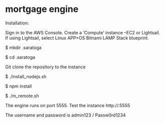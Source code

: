 # mortgage engine

Installation:

Sign in to the AWS Console. 
Create a ‘Compute’ instance –EC2 or Lightsail. If using Lightsail, select Linux APP+OS Bitnami LAMP Stack blueprint.

$ mkdir .saratoga

$ cd .saratoga

Git clone the repository to the instance

$ ./install_nodejs.sh

$ npm install

$ ./m_remote.sh

The engine runs on port 5555. Test the instance http://<ip address>:5555

The username and password is admin123 / Passw0rd1234
